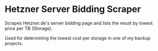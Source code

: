 # Hetzner Server Bidding Scraper
 Scrapes Hetzner.de's server bidding page and lists the result by lowest price per TB (Storage).

 Used for determining the lowest cost per storage in one of my backup projects.
